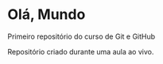 # Olá, Mundo
Primeiro repositório do curso de Git e GitHub


Repositório criado durante uma aula ao vivo.
